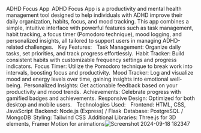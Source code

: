 ADHD Focus App 
ADHD Focus App is a productivity and mental health management tool designed to help individuals with ADHD improve their daily organization, habits, focus, and mood tracking. This app combines a simple, intuitive interface with powerful features such as task management, habit tracking, a focus timer (Pomodoro technique), mood logging, and personalized insights, all tailored to support users in managing ADHD-related challenges. 
 
Key Features: 
 
Task Management: Organize daily tasks, set priorities, and track progress effortlessly. 
Habit Tracker: Build consistent habits with customizable frequency settings and progress indicators. 
Focus Timer: Utilize the Pomodoro technique to break work into intervals, boosting focus and productivity. 
Mood Tracker: Log and visualize mood and energy levels over time, gaining insights into emotional well-being. 
Personalized Insights: Get actionable feedback based on your productivity and mood trends. 
Achievements: Celebrate progress with gamified badges and achievements. 
Responsive Design: Optimized for both desktop and mobile users. 
 
Technologies Used: 
 
Frontend: HTML, CSS, JavaScript 
Backend: Node.js (Express) / Flask 
Database: PostgreSQL / MongoDB 
Styling: Tailwind CSS 
Additional Libraries: Three.js for 3D elements, Framer Motion for animations![Screenshot 2024-09-18 182347](https://github.com/user-attachments/assets/93ecb5e2-2d16-4237-bd56-ddd216a4734d)
